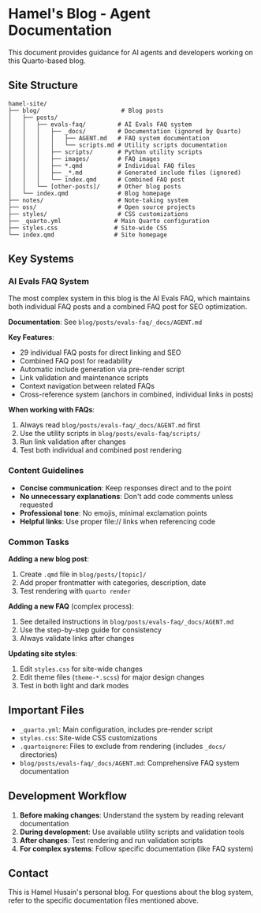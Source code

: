 # Hamel's Blog - Agent Documentation

This document provides guidance for AI agents and developers working on this Quarto-based blog.

## Site Structure

```
hamel-site/
├── blog/                       # Blog posts
│   ├── posts/
│   │   ├── evals-faq/         # AI Evals FAQ system
│   │   │   ├── _docs/         # Documentation (ignored by Quarto)
│   │   │   │   ├── AGENT.md   # FAQ system documentation
│   │   │   │   └── scripts.md # Utility scripts documentation
│   │   │   ├── scripts/       # Python utility scripts
│   │   │   ├── images/        # FAQ images
│   │   │   ├── *.qmd          # Individual FAQ files
│   │   │   ├── _*.md          # Generated include files (ignored)
│   │   │   └── index.qmd      # Combined FAQ post
│   │   └── [other-posts]/     # Other blog posts
│   └── index.qmd              # Blog homepage
├── notes/                     # Note-taking system
├── oss/                       # Open source projects
├── styles/                    # CSS customizations
├── _quarto.yml               # Main Quarto configuration
├── styles.css                # Site-wide CSS
└── index.qmd                 # Site homepage
```

## Key Systems

### AI Evals FAQ System

The most complex system in this blog is the AI Evals FAQ, which maintains both individual FAQ posts and a combined FAQ post for SEO optimization.

**Documentation**: See `blog/posts/evals-faq/_docs/AGENT.md`

**Key Features**:
- 29 individual FAQ posts for direct linking and SEO  
- Combined FAQ post for readability 
- Automatic include generation via pre-render script
- Link validation and maintenance scripts
- Context navigation between related FAQs
- Cross-reference system (anchors in combined, individual links in posts)

**When working with FAQs**:
1. Always read `blog/posts/evals-faq/_docs/AGENT.md` first
2. Use the utility scripts in `blog/posts/evals-faq/scripts/`
3. Run link validation after changes
4. Test both individual and combined post rendering

### Content Guidelines

- **Concise communication**: Keep responses direct and to the point
- **No unnecessary explanations**: Don't add code comments unless requested
- **Professional tone**: No emojis, minimal exclamation points
- **Helpful links**: Use proper file:// links when referencing code

### Common Tasks

**Adding a new blog post**:
1. Create `.qmd` file in `blog/posts/[topic]/`
2. Add proper frontmatter with categories, description, date
3. Test rendering with `quarto render`

**Adding a new FAQ** (complex process):
1. See detailed instructions in `blog/posts/evals-faq/_docs/AGENT.md`
2. Use the step-by-step guide for consistency
3. Always validate links after changes

**Updating site styles**:
1. Edit `styles.css` for site-wide changes
2. Edit theme files (`theme-*.scss`) for major design changes
3. Test in both light and dark modes

## Important Files

- `_quarto.yml`: Main configuration, includes pre-render script
- `styles.css`: Site-wide CSS customizations
- `.quartoignore`: Files to exclude from rendering (includes `_docs/` directories)
- `blog/posts/evals-faq/_docs/AGENT.md`: Comprehensive FAQ system documentation

## Development Workflow

1. **Before making changes**: Understand the system by reading relevant documentation
2. **During development**: Use available utility scripts and validation tools
3. **After changes**: Test rendering and run validation scripts
4. **For complex systems**: Follow specific documentation (like FAQ system)

## Contact

This is Hamel Husain's personal blog. For questions about the blog system, refer to the specific documentation files mentioned above.
